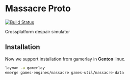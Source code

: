 Massacre Proto
==============

[![Build Status](https://travis-ci.org/Dark-Confidant/Massacre.png)](https://travis-ci.org/Dark-Confidant/Massacre)

Crossplatform despair simulator

Installation
------------

Now we support installation from gamerlay in **Gentoo** linux.

```bash
layman -a gamerlay
emerge games-engines/massacre games-util/massacre-data
```
